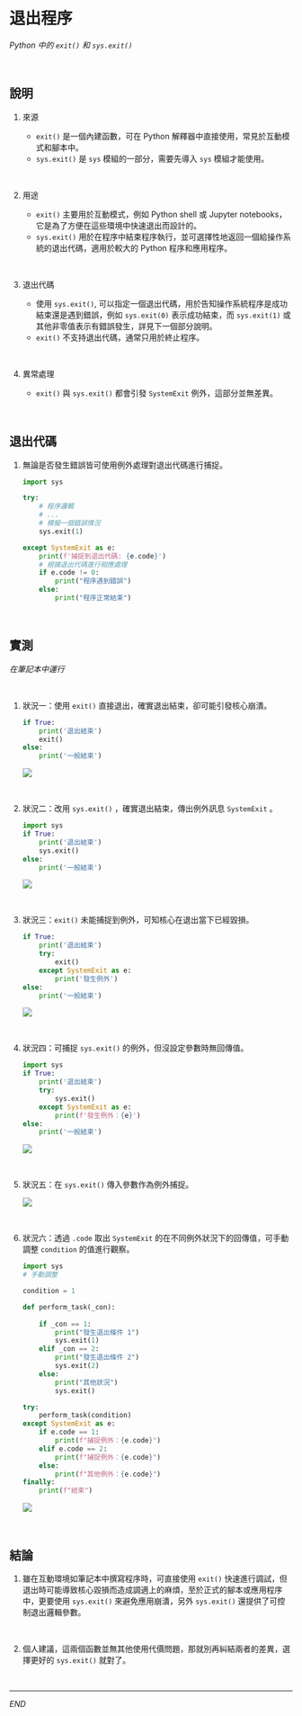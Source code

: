 # 退出程序

_Python 中的 `exit()` 和 `sys.exit()`_

<br>

## 說明

1. 來源
   
   - `exit()` 是一個內建函數，可在 Python 解釋器中直接使用，常見於互動模式和腳本中。
   - `sys.exit()` 是 `sys` 模組的一部分，需要先導入 `sys` 模組才能使用。

<br>

2. 用途

   - `exit()` 主要用於互動模式，例如 Python shell 或 Jupyter notebooks，它是為了方便在這些環境中快速退出而設計的。
   - `sys.exit()` 用於在程序中結束程序執行，並可選擇性地返回一個給操作系統的退出代碼，適用於較大的 Python 程序和應用程序。

<br>

3. 退出代碼

   - 使用 `sys.exit()`, 可以指定一個退出代碼，用於告知操作系統程序是成功結束還是遇到錯誤，例如 `sys.exit(0)` 表示成功結束，而 `sys.exit(1)` 或其他非零值表示有錯誤發生，詳見下一個部分說明。
   - `exit()` 不支持退出代碼，通常只用於終止程序。

<br>

4. 異常處理

   - `exit()` 與 `sys.exit()` 都會引發 `SystemExit` 例外，這部分並無差異。

<br>

## 退出代碼

1. 無論是否發生錯誤皆可使用例外處理對退出代碼進行捕捉。

    ```python
    import sys

    try:
        # 程序邏輯
        # ...
        # 模擬一個錯誤情況
        sys.exit(1)  

    except SystemExit as e:
        print(f'捕捉到退出代碼: {e.code}')
        # 根據退出代碼進行相應處理
        if e.code != 0:
            print("程序遇到錯誤")
        else:
            print("程序正常結束")
    ```

<br>

## 實測

_在筆記本中運行_

<br>

1. 狀況一：使用 `exit()` 直接退出，確實退出結束，卻可能引發核心崩潰。

    ```python
    if True:
        print('退出結束')
        exit()
    else:
        print('一般結束')
    ```
    ![](images/img_04.png)

<br>

2. 狀況二：改用 `sys.exit()` ，確實退出結束，傳出例外訊息 `SystemExit` 。

    ```python
    import sys
    if True:
        print('退出結束')
        sys.exit()
    else:
        print('一般結束')
    ```
    ![](images/img_05.png)

<br>

3. 狀況三：`exit()` 未能捕捉到例外，可知核心在退出當下已經毀損。

    ```python
    if True:
        print('退出結束')
        try:
            exit()
        except SystemExit as e:
            print('發生例外')
    else:
        print('一般結束')
    ```

    ![](images/img_06.png)

<br>

4. 狀況四：可捕捉 `sys.exit()` 的例外，但沒設定參數時無回傳值。

    ```python
    import sys
    if True:
        print('退出結束')
        try:
            sys.exit()
        except SystemExit as e:
            print(f'發生例外：{e}')
    else:
        print('一般結束')
    ```

    ![](images/img_07.png)

<br>

5. 狀況五：在 `sys.exit()` 傳入參數作為例外捕捉。

    ![](images/img_08.png)

<br>

6. 狀況六：透過 `.code` 取出 `SystemExit` 的在不同例外狀況下的回傳值，可手動調整 `condition` 的值進行觀察。

    ```python
    import sys
    # 手動調整

    condition = 1

    def perform_task(_con):
        
        if _con == 1:
            print("發生退出條件 1")
            sys.exit(1)
        elif _con == 2: 
            print("發生退出條件 2")
            sys.exit(2)
        else:
            print("其他狀況")
            sys.exit()

    try:
        perform_task(condition)
    except SystemExit as e:
        if e.code == 1:
            print(f"捕捉例外：{e.code}")
        elif e.code == 2:
            print(f"捕捉例外：{e.code}")
        else:
            print(f"其他例外：{e.code}")
    finally:
        print(f"結束")
    ```
    
    ![](images/img_10.png)

<br>

## 結論

1. 雖在互動環境如筆記本中撰寫程序時，可直接使用 `exit()` 快速進行調試，但退出時可能導致核心毀損而造成調適上的麻煩，至於正式的腳本或應用程序中，更要使用 `sys.exit()` 來避免應用崩潰，另外 `sys.exit()` 還提供了可控制退出邏輯參數。

<br>

2. 個人建議，這兩個函數並無其他使用代價問題，那就別再糾結兩者的差異，選擇更好的 `sys.exit()` 就對了。

<br>

---

_END_